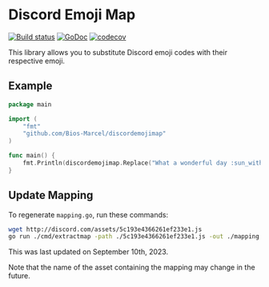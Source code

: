 # Discord Emoji Map

[![Build status](https://github.com/Bios-Marcel/discordemojimap/actions/workflows/go.yml/badge.svg)](https://github.com/Bios-Marcel/discordemojimap/actions/workflows/go.yml)
[![GoDoc](https://godoc.org/github.com/Bios-Marcel/discordemojimap?status.svg)](https://pkg.go.dev/github.com/Bios-Marcel/discordemojimap/v2)
[![codecov](https://codecov.io/gh/Bios-Marcel/discordemojimap/branch/master/graph/badge.svg)](https://codecov.io/gh/Bios-Marcel/discordemojimap)

This library allows you to substitute Discord emoji codes with their respective
emoji.

## Example

```go
package main

import (
    "fmt"
    "github.com/Bios-Marcel/discordemojimap"
)

func main() {
    fmt.Println(discordemojimap.Replace("What a wonderful day :sun_with_face:, am I right?"))
}
```

## Update Mapping

To regenerate `mapping.go`, run these commands:

```sh
wget http://discord.com/assets/5c193e4366261ef233e1.js
go run ./cmd/extractmap -path ./5c193e4366261ef233e1.js -out ./mapping.go
```

This was last updated on September 10th, 2023.

Note that the name of the asset containing the mapping may change in the future.
